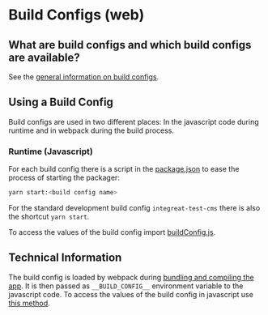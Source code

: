 # Build Configs (web)

## What are build configs and which build configs are available?

See the [general information on build configs](../../docs/build-configs.md).

## Using a Build Config

Build configs are used in two different places: In the javascript code during runtime and in webpack during the build process.

### Runtime (Javascript)

For each build config there is a script in the [package.json](../package.json) to ease the process of starting the packager:

```bash
yarn start:<build config name>
```

For the standard development build config `integreat-test-cms` there is also the shortcut `yarn start`.

To access the values of the build config import [buildConfig.js](../src/modules/app/constants/buildConfig.js).

## Technical Information

The build config is loaded by webpack during [bundling and compiling the app](../tools/webpack.config.babel.js).
It is then passed as `__BUILD_CONFIG__` environment variable to the javascript code.
To access the values of the build config in javascript use [this method](../src/modules/app/constants/buildConfig.js).
